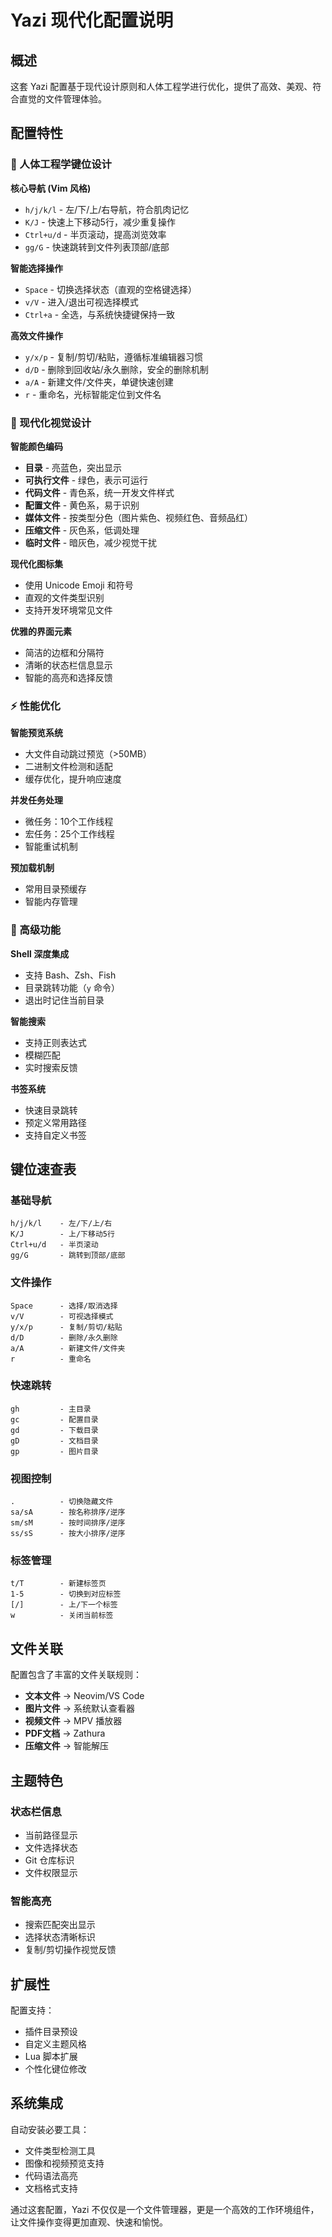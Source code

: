 # Yazi 现代化配置说明

## 概述

这套 Yazi 配置基于现代设计原则和人体工程学进行优化，提供了高效、美观、符合直觉的文件管理体验。

## 配置特性

### 🎯 人体工程学键位设计

**核心导航 (Vim 风格)**
- `h/j/k/l` - 左/下/上/右导航，符合肌肉记忆
- `K/J` - 快速上下移动5行，减少重复操作
- `Ctrl+u/d` - 半页滚动，提高浏览效率
- `gg/G` - 快速跳转到文件列表顶部/底部

**智能选择操作**
- `Space` - 切换选择状态（直观的空格键选择）
- `v/V` - 进入/退出可视选择模式
- `Ctrl+a` - 全选，与系统快捷键保持一致

**高效文件操作**
- `y/x/p` - 复制/剪切/粘贴，遵循标准编辑器习惯
- `d/D` - 删除到回收站/永久删除，安全的删除机制
- `a/A` - 新建文件/文件夹，单键快速创建
- `r` - 重命名，光标智能定位到文件名

### 🎨 现代化视觉设计

**智能颜色编码**
- **目录** - 亮蓝色，突出显示
- **可执行文件** - 绿色，表示可运行
- **代码文件** - 青色系，统一开发文件样式
- **配置文件** - 黄色系，易于识别
- **媒体文件** - 按类型分色（图片紫色、视频红色、音频品红）
- **压缩文件** - 灰色系，低调处理
- **临时文件** - 暗灰色，减少视觉干扰

**现代化图标集**
- 使用 Unicode Emoji 和符号
- 直观的文件类型识别
- 支持开发环境常见文件

**优雅的界面元素**
- 简洁的边框和分隔符
- 清晰的状态栏信息显示
- 智能的高亮和选择反馈

### ⚡ 性能优化

**智能预览系统**
- 大文件自动跳过预览（>50MB）
- 二进制文件检测和适配
- 缓存优化，提升响应速度

**并发任务处理**
- 微任务：10个工作线程
- 宏任务：25个工作线程
- 智能重试机制

**预加载机制**
- 常用目录预缓存
- 智能内存管理

### 🔧 高级功能

**Shell 深度集成**
- 支持 Bash、Zsh、Fish
- 目录跳转功能（`y` 命令）
- 退出时记住当前目录

**智能搜索**
- 支持正则表达式
- 模糊匹配
- 实时搜索反馈

**书签系统**
- 快速目录跳转
- 预定义常用路径
- 支持自定义书签

## 键位速查表

### 基础导航
```
h/j/k/l    - 左/下/上/右
K/J        - 上/下移动5行
Ctrl+u/d   - 半页滚动
gg/G       - 跳转到顶部/底部
```

### 文件操作
```
Space      - 选择/取消选择
v/V        - 可视选择模式
y/x/p      - 复制/剪切/粘贴
d/D        - 删除/永久删除
a/A        - 新建文件/文件夹
r          - 重命名
```

### 快速跳转
```
gh         - 主目录
gc         - 配置目录
gd         - 下载目录
gD         - 文档目录
gp         - 图片目录
```

### 视图控制
```
.          - 切换隐藏文件
sa/sA      - 按名称排序/逆序
sm/sM      - 按时间排序/逆序
ss/sS      - 按大小排序/逆序
```

### 标签管理
```
t/T        - 新建标签页
1-5        - 切换到对应标签
[/]        - 上/下一个标签
w          - 关闭当前标签
```

## 文件关联

配置包含了丰富的文件关联规则：

- **文本文件** → Neovim/VS Code
- **图片文件** → 系统默认查看器
- **视频文件** → MPV 播放器
- **PDF文档** → Zathura
- **压缩文件** → 智能解压

## 主题特色

### 状态栏信息
- 当前路径显示
- 文件选择状态
- Git 仓库标识
- 文件权限显示

### 智能高亮
- 搜索匹配突出显示
- 选择状态清晰标识
- 复制/剪切操作视觉反馈

## 扩展性

配置支持：
- 插件目录预设
- 自定义主题风格
- Lua 脚本扩展
- 个性化键位修改

## 系统集成

自动安装必要工具：
- 文件类型检测工具
- 图像和视频预览支持
- 代码语法高亮
- 文档格式支持

通过这套配置，Yazi 不仅仅是一个文件管理器，更是一个高效的工作环境组件，让文件操作变得更加直观、快速和愉悦。
